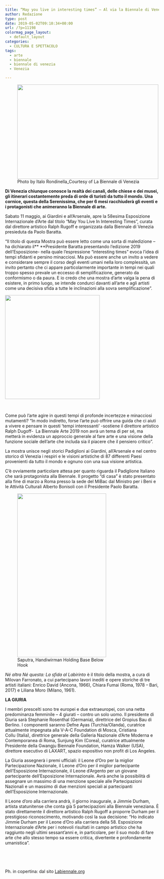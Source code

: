 ```yaml
---
title: “May you live in interesting times” – Al via la Biennale di Venezia
author: Redazione
type: post
date: 2019-05-02T09:10:34+00:00
url: /?p=11198
colormag_page_layout:
  - default_layout
categories:
  - CULTURA E SPETTACOLO
tags:
  - arte
  - biennale
  - biennale di venezia
  - Venezia

---
```

<figure id="attachment_11202" aria-describedby="caption-attachment-11202" style="width: 462px" class="wp-caption alignleft"><img decoding="async" loading="lazy" class="wp-image-11202 " src="https://progressonline.it/wp-content/uploads/2019/05/7_Facade-Central-Pavilion2_Photo-by-Italo-Rondinella_Courtesy-of-La-Biennale-di-Venezia-1024x683.jpg" alt="" width="462" height="308" /><figcaption id="caption-attachment-11202" class="wp-caption-text">Photo by Italo Rondinella_Courtesy of La Biennale di Venezia</figcaption></figure>

**Di Venezia chiunque conosce la realtà dei canali, delle chiese e dei musei, gli itinerari costantemente preda di orde di turisti da tutto il mondo. Una cornice, questa della Serenissima, che per 6 mesi racchiuderà gli eventi e i protagonisti che animeranno la Biennale di arte.**

Sabato 11 maggio, ai Giardini e all’Arsenale, apre la 58esima Esposizione Internazionale d’Arte dal titolo “May You Live In Interesting Times”, curata dal direttore artistico Ralph Rugoff e organizzata dalla Biennale di Venezia presieduta da Paolo Baratta.

“Il titolo di questa Mostra può essere letto come una sorta di maledizione &#8211; ha dichiarato il** **Presidente Baratta presentando l’edizione 2019 dell’Esposizione- nella quale l&#8217;espressione “interesting times” evoca l&#8217;idea di tempi sfidanti e persino minacciosi. Ma può essere anche un invito a vedere e considerare sempre il corso degli eventi umani nella loro complessità, un invito pertanto che ci appare particolarmente importante in tempi nei quali troppo spesso prevale un eccesso di semplificazione, generato da conformismo o da paura. E io credo che una mostra d&#8217;arte valga la pena di esistere, in primo luogo, se intende condurci davanti all&#8217;arte e agli artisti come una decisiva sfida a tutte le inclinazioni alla sovra semplificazione”.

<img decoding="async" loading="lazy" class="alignright wp-image-11200 " src="https://progressonline.it/wp-content/uploads/2019/05/Cattura-venezia-arte.jpg" alt="" width="310" height="339" /> 

&nbsp;

Come può l’arte agire in questi tempi di profonde incertezze e minacciosi mutamenti? “In modo indiretto, forse l&#8217;arte può offrire una guida che ci aiuti a vivere e pensare in questi ‘tempi interessanti’ -sostiene il direttore artistico Ralph Dugoff-  La Biennale Arte 2019 non avrà un tema di per sé, ma metterà in evidenza un approccio generale al fare arte e una visione della funzione sociale dell&#8217;arte che includa sia il piacere che il pensiero critico”.

La mostra unisce negli storici Padiglioni ai Giardini, all’Arsenale e nel centro storico di Venezia i respiri e le visioni artistiche di 87 differenti Paesi provenienti da tutto il mondo e ognuno con una sua visione artistica.

C’è ovviamente particolare attesa per quanto riguarda il Padiglione Italiano che sarà protagonista alla Biennale. Il progetto “di casa” è stato presentato alla fine di marzo a Roma presso la sede del MiBac dal Ministro per i Beni e le Attività Culturali Alberto Bonisoli con il Presidente Paolo Baratta.

<figure id="attachment_11199" aria-describedby="caption-attachment-11199" style="width: 291px" class="wp-caption alignleft"><img decoding="async" loading="lazy" class="wp-image-11199" src="https://progressonline.it/wp-content/uploads/2019/05/venezia-biennale.jpg" alt="" width="291" height="534" /><figcaption id="caption-attachment-11199" class="wp-caption-text">Saputra, Handiwirman Holding Base Below Hook</figcaption></figure>

_Né altra Né questa: La sfida al Labirinto_ è il titolo della mostra, a cura di Milovan Farronato, a cui partecipano lavori inediti e opere storiche di tre artisti italiani: Enrico David (Ancona, 1966), Chiara Fumai (Roma, 1978 – Bari, 2017) e Liliana Moro (Milano, 1961).

**LA GIURIA**

I membri prescelti sono tre europei e due extraeuropei, con una netta predominanza femminile – 4 giurati – contro un solo uomo. Il presidente di Giuria sarà Stephanie Rosenthal (Germania), direttrice del Gropius Bau di Berlino. I componenti saranno Defne Ayas (Turchia/Olanda), curatrice attualmente impegnata alla V-A-C Foundation di Mosca, Cristiana Collu (Italia), direttrice generale della Galleria Nazionale d’Arte Moderna e Contemporanea di Roma, Sunjung Kim (Corea), curatrice attualmente Presidente della Gwangju Biennale Foundation, Hamza Walker (USA), direttore esecutivo di LAXART, spazio espositivo non profit di Los Angeles.

La Giuria assegnerà i premi ufficiali: il Leone d’Oro per la miglior Partecipazione Nazionale, il Leone d’Oro per il miglior partecipante dell’Esposizione Internazionale, il Leone d’Argento per un giovane partecipante dell’Esposizione Internazionale. Avrà anche la possibilità di assegnare un massimo di una menzione speciale alle Partecipazioni Nazionali e un massimo di due menzioni speciali ai partecipanti dell’Esposizione Internazionale.

Il Leone d’oro alla carriera andrà, il giorno inaugurale, a Jimmie Durham, artista statunitense che conta già 5 partecipazioni alla Biennale veneziana. È stato direttamente il direttore artistico Ralph Rugoff a proporre Durham per il prestigioso riconoscimento, motivando così la sua decisione: “Ho indicato Jimmie Durham per il Leone d&#8217;Oro alla carriera della 58. Esposizione Internazionale d&#8217;Arte per i notevoli risultati in campo artistico che ha raggiunto negli ultimi sessant’anni e, in particolare, per il suo modo di fare arte che allo stesso tempo sa essere critica, divertente e profondamente umanistica”.

&nbsp;

&nbsp;

Ph. in copertina: dal sito [Labiennale.org][1]

 [1]: https://Labiennale.org
